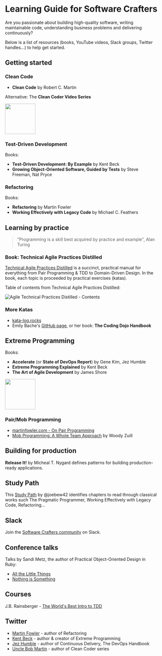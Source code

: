 # Learning Guide for Software Crafters

Are you passionate about building high-quality software, writing maintainable code, understanding business problems and delivering continuously?

Below is a list of resources (books, YouTube videos, Slack groups, Twitter handles...) to help get started.

## Getting started

### Clean Code

- **Clean Code** by Robert C. Martin

Alternative: The **Clean Coder Video Series**

<img src="/images/clean-code-cover.jpg" width="100">

### Test-Driven Development

Books:
- **Test-Driven Development: By Example** by Kent Beck
- **Growing Object-Oriented Software, Guided by Tests** by Steve Freeman, Nat Pryce

### Refactoring

Books:
- **Refactoring** by Martin Fowler
- **Working Effectively with Legacy Code** by Michael C. Feathers

## Learning by practice

> "Programming is a skill best acquired by practice and example", Alan Turing

### Book: Technical Agile Practices Distilled

[Technical Agile Practices Distilled](https://leanpub.com/agiletechnicalpracticesdistilled) is a succinct, practical manual for everything from Pair Programming & TDD to Domain-Driven Design. In the book, each topic is proceeded by practical exercises (katas).

Table of contents from Technical Agile Practices Distilled:

![Agile Technical Practices Distilled - Contents](/images/agile-technical-practices-distilled-contents.png)

### More Katas

- [kata-log.rocks](https://kata-log.rocks/)
- Emily Bache's [GitHub page](https://github.com/emilybache), or her book: **The Coding Dojo Handbook**

## Extreme Programming

Books:
- **Accelerate** (or **State of DevOps Report**) by Gene Kim, Jez Humble
- **Extreme Programming Explained** by Kent Beck
- **The Art of Agile Development** by James Shore

<img src="/images/accelerate-cover.jpg" width="100">

### Pair/Mob Programming

- [martinfowler.com - On Pair Programming](https://martinfowler.com/articles/on-pair-programming.html)
- [Mob Programming: A Whole Team Approach](https://leanpub.com/mobprogramming) by Woody Zuill

## Building for production

**Release It!** by Micheal T. Nygard defines patterns for building production-ready applications.

## Study Path

This [Study Path](https://github.com/joebew42/study-path) by @joebew42 identifies chapters to read through classical works such The Pragmatic Programmer, Working Effectively with Legacy Code, Refactoring...

## Slack

Join the [Software Crafters community](http://slack.softwarecraftsmanship.org/) on Slack.

## Conference talks

Talks by Sandi Metz, the author of Practical Object-Oriented Design in Ruby:
- [All the Little Things](https://youtu.be/8bZh5LMaSmE)
- [Nothing is Something](https://youtu.be/OMPfEXIlTVE)

## Courses

J.B. Rainsberger - [The World's Best Intro to TDD](https://online-training.jbrains.ca/p/wbitdd-01)

## Twitter

- [Martin Fowler](https://twitter.com/martinfowler) - author of Refactoring
- [Kent Beck](https://twitter.com/KentBeck) - author & creator of Extreme Programming
- [Jez Humble](https://twitter.com/jezhumble) - author of Continuous Delivery, The DevOps Handbook
- [Uncle Bob Martin](https://twitter.com/unclebobmartin) - author of Clean Coder series